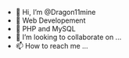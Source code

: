 - 👋 Hi, I’m @Dragon11mine
- 👀 Web Developement
- 🌱 PHP and MySQL
- 💞️ I’m looking to collaborate on ...
- 📫 How to reach me ...

<!---
Dragon11mine/Dragon11mine is a ✨ special ✨ repository because its `README.md` (this file) appears on your GitHub profile.
You can click the Preview link to take a look at your changes.
--->
